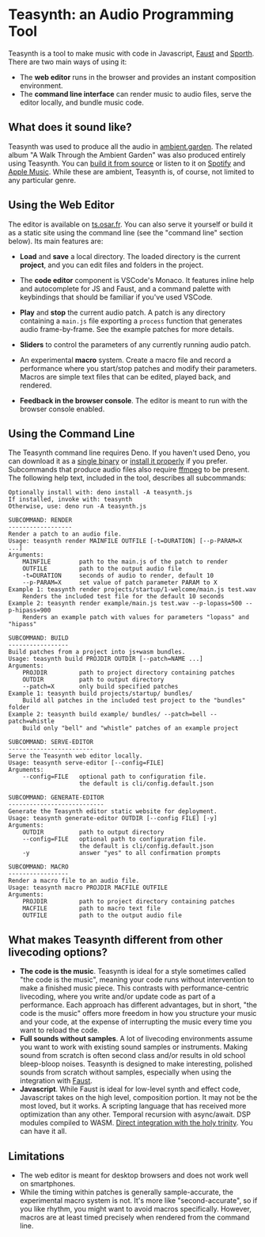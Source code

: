# Teasynth: an Audio Programming Tool

Teasynth is a tool to make music with code in Javascript, [Faust](https://faust.grame.fr/) and [Sporth](https://paulbatchelor.github.io/proj/sporth.html). There are two main ways of using it:

- The **web editor** runs in the browser and provides an instant composition environment.
- The **command line interface** can render music to audio files, serve the editor locally, and bundle music code.

## What does it sound like?

Teasynth was used to produce all the audio in [ambient.garden](https://ambient.garden/). The related album "A Walk Through the Ambient Garden" was also produced entirely using Teasynth. You can [build it from source](https://github.com/pac-dev/AmbientGardenAlbum) or listen to it on [Spotify](https://open.spotify.com/album/6RPvBkBjCymWOk7BeONDv4) and [Apple Music](https://music.apple.com/us/album/a-walk-through-the-ambient-garden/1732863542). While these are ambient, Teasynth is, of course, not limited to any particular genre.

## Using the Web Editor

The editor is available on [ts.osar.fr](https://ts.osar.fr/). You can also serve it yourself or build it as a static site using the command line (see the "command line" section below). Its main features are:

- **Load** and **save** a local directory. The loaded directory is the current **project**, and you can edit files and folders in the project.

- The **code editor** component is VSCode's Monaco. It features inline help and autocomplete for JS and Faust, and a command palette with keybindings that should be familiar if you've used VSCode.

- **Play** and **stop** the current audio patch. A patch is any directory containing a `main.js` file exporting a `process` function that generates audio frame-by-frame. See the example patches for more details.

- **Sliders** to control the parameters of any currently running audio patch.

- An experimental **macro** system. Create a macro file and record a performance where you start/stop patches and modify their parameters. Macros are simple text files that can be edited, played back, and rendered.

- **Feedback in the browser console**. The editor is meant to run with the browser console enabled.

## Using the Command Line

The Teasynth command line requires Deno. If you haven't used Deno, you can download it as a [single binary](https://github.com/denoland/deno/releases) or [install it properly](https://docs.deno.com/runtime/manual) if you prefer. Subcommands that produce audio files also require [ffmpeg](https://ffmpeg.org/download.html) to be present. The following help text, included in the tool, describes all subcommands:

```
Optionally install with: deno install -A teasynth.js
If installed, invoke with: teasynth
Otherwise, use: deno run -A teasynth.js

SUBCOMMAND: RENDER
------------------
Render a patch to an audio file.
Usage: teasynth render MAINFILE OUTFILE [-t=DURATION] [--p-PARAM=X ...]
Arguments:
    MAINFILE        path to the main.js of the patch to render
    OUTFILE         path to the output audio file
    -t=DURATION     seconds of audio to render, default 10
    --p-PARAM=X     set value of patch parameter PARAM to X
Example 1: teasynth render projects/startup/1-welcome/main.js test.wav
    Renders the included test file for the default 10 seconds
Example 2: teasynth render example/main.js test.wav --p-lopass=500 --p-hipass=900
    Renders an example patch with values for parameters "lopass" and "hipass"

SUBCOMMAND: BUILD
-----------------
Build patches from a project into js+wasm bundles.
Usage: teasynth build PROJDIR OUTDIR [--patch=NAME ...]
Arguments:
    PROJDIR         path to project directory containing patches
    OUTDIR          path to output directory
    --patch=X       only build specified patches
Example 1: teasynth build projects/startup/ bundles/
    Build all patches in the included test project to the "bundles" folder
Example 2: teasynth build example/ bundles/ --patch=bell --patch=whistle
    Build only "bell" and "whistle" patches of an example project

SUBCOMMAND: SERVE-EDITOR
------------------------
Serve the Teasynth web editor locally.
Usage: teasynth serve-editor [--config=FILE]
Arguments:
    --config=FILE   optional path to configuration file.
                    the default is cli/config.default.json

SUBCOMMAND: GENERATE-EDITOR
---------------------------
Generate the Teasynth editor static website for deployment.
Usage: teasynth generate-editor OUTDIR [--config FILE] [-y]
Arguments:
    OUTDIR          path to output directory
    --config=FILE   optional path to configuration file.
                    the default is cli/config.default.json
    -y              answer "yes" to all confirmation prompts

SUBCOMMAND: MACRO
-----------------
Render a macro file to an audio file.
Usage: teasynth macro PROJDIR MACFILE OUTFILE
Arguments:
    PROJDIR         path to project directory containing patches
    MACFILE         path to macro text file
    OUTFILE         path to the output audio file
```

## What makes Teasynth different from other livecoding options?

- **The code is the music**. Teasynth is ideal for a style sometimes called "the code is the music", meaning your code runs without intervention to make a finished music piece. This contrasts with performance-centric livecoding, where you write and/or update code as part of a performance. Each approach has different advantages, but in short, "the code is the music" offers more freedom in how you structure your music and your code, at the expense of interrupting the music every time you want to reload the code.
- **Full sounds without samples**. A lot of livecoding environments assume you want to work with existing sound samples or instruments. Making sound from scratch is often second class and/or results in old school bleep-bloop noises. Teasynth is designed to make interesting, polished sounds from scratch without samples, especially when using the integration with [Faust](https://faust.grame.fr/).
- **Javascript**. While Faust is ideal for low-level synth and effect code, Javascript takes on the high level, composition portion. It may not be the most loved, but it works. A scripting language that has received more optimization than any other. Temporal recursion with async/await. DSP modules compiled to WASM. [Direct integration with the holy trinity](https://javascriptwtf.com/wtf/javascript-holy-trinity). You can have it all.

## Limitations

- The web editor is meant for desktop browsers and does not work well on smartphones.
- While the timing within patches is generally sample-accurate, the experimental macro system is not. It's more like "second-accurate", so if you like rhythm, you might want to avoid macros specifically. However, macros are at least timed precisely when rendered from the command line.